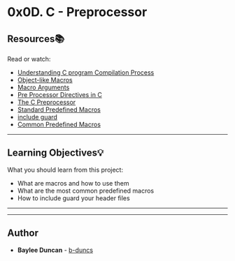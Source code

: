 # 0x0D. C - Preprocessor

## Resources:books:
Read or watch:
* [Understanding C program Compilation Process](https://intranet.hbtn.io/rltoken/i0-K9UNJZ9nV-V0Dx6QwMA)
* [Object-like Macros](https://intranet.hbtn.io/rltoken/juDNBv2riqbAllF-2j8Exg)
* [Macro Arguments](https://intranet.hbtn.io/rltoken/SDPxkQNjvGslGEA7_SYsuA)
* [Pre Processor Directives in C](https://intranet.hbtn.io/rltoken/mYxHXsQP_HEu1OPG1G48vQ)
* [The C Preprocessor](https://intranet.hbtn.io/rltoken/0L_yQm7YPzn4mz-U7r8k4A)
* [Standard Predefined Macros](https://intranet.hbtn.io/rltoken/Z-dOU1OP5b5MoUfrWdf6GQ)
* [include guard](https://intranet.hbtn.io/rltoken/hsHTCMJTInNCC_KGwM-xhw)
* [Common Predefined Macros](https://intranet.hbtn.io/rltoken/AOdv8JvF6WTvyLvmZVyeSQ)

---
## Learning Objectives:bulb:
What you should learn from this project:

* What are macros and how to use them
* What are the most common predefined macros
* How to include guard your header files

---
---

## Author
* **Baylee Duncan** - [b-duncs](https://github.com/b-duncs)